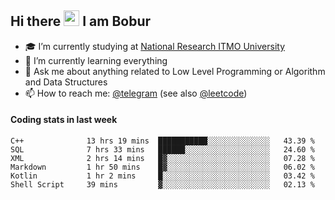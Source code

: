 ## Hi there <img src="https://media.giphy.com/media/hvRJCLFzcasrR4ia7z/giphy.gif" width="25px"> I am Bobur

- :mortar_board: I’m currently studying at [National Research ITMO University](https://itmo.ru/)
- :seedling: I’m currently learning everything
- :speech_balloon: Ask me about anything related to Low Level Programming or Algorithm and Data Structures
- :mailbox: How to reach me: [@telegram](https://t.me/bobur_zakirov) (see also [@leetcode](https://leetcode.com/insanis/))      

#### Coding stats in last week

<!--START_SECTION:waka-->

```text
C++              13 hrs 19 mins  ███████████░░░░░░░░░░░░░░   43.39 %
SQL              7 hrs 33 mins   ██████░░░░░░░░░░░░░░░░░░░   24.60 %
XML              2 hrs 14 mins   █▓░░░░░░░░░░░░░░░░░░░░░░░   07.28 %
Markdown         1 hr 50 mins    █▓░░░░░░░░░░░░░░░░░░░░░░░   06.02 %
Kotlin           1 hr 2 mins     █░░░░░░░░░░░░░░░░░░░░░░░░   03.42 %
Shell Script     39 mins         ▓░░░░░░░░░░░░░░░░░░░░░░░░   02.13 %
```

<!--END_SECTION:waka-->
